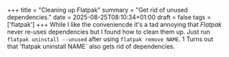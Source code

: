 +++
title = "Cleaning up Flatpak"
summary = "Get rid of unused dependencies."
date = 2025-08-25T08:10:34+01:00
draft = false
tags = ['flatpak']
+++
While I like the conveniencde it's a tad annoying that *Flatpak* never re-uses dependencies but I found how to clean them up.
Just run `flatpak uninstall --unused` after using `flatpak remove NAME`.
1
Turns out that 'flatpak uninstall NAME` also gets rid of dependencies.
